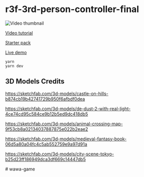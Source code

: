 # r3f-3rd-person-controller-final

![Video thumbnail](http://img.youtube.com/vi/yjpGVIe_Gy8/maxresdefault.jpg?w)

[Video tutorial](https://youtu.be/yjpGVIe_Gy8)

[Starter pack](https://github.com/wass08/r3f-3rd-person-controller-starter)

[Live demo](https://r3f-3rd-person-controller-final.vercel.app/)

```
yarn
yarn dev
```

## 3D Models Credits
https://sketchfab.com/3d-models/castle-on-hills-b874cb19b42741729b950f6afbdf0dea

https://sketchfab.com/3d-models/de-dust-2-with-real-light-4ce74cd95c584ce9b12b5ed9dc418db5

https://sketchfab.com/3d-models/animal-crossing-map-9f53cb8a02134037887875e022b2eae2

https://sketchfab.com/3d-models/medieval-fantasy-book-06d5a80a04fc4c5ab552759e9a97d91a

https://sketchfab.com/3d-models/city-scene-tokyo-b25d23ff186949dca3df669c14447db5

#   w a w a - g a m e  
 